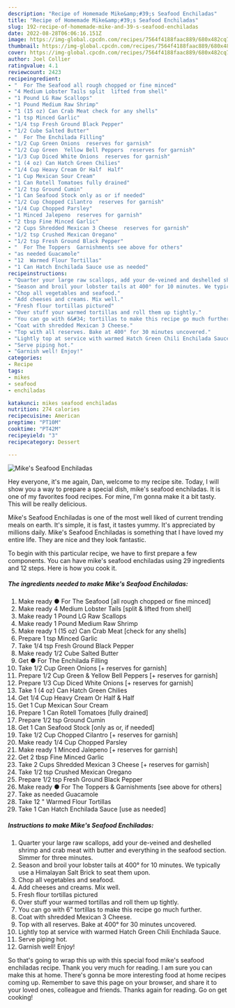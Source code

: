 ```yaml
---
description: "Recipe of Homemade Mike&amp;#39;s Seafood Enchiladas"
title: "Recipe of Homemade Mike&amp;#39;s Seafood Enchiladas"
slug: 192-recipe-of-homemade-mike-and-39-s-seafood-enchiladas
date: 2022-08-28T06:06:16.151Z
image: https://img-global.cpcdn.com/recipes/7564f4188faac889/680x482cq70/mikes-seafood-enchiladas-recipe-main-photo.jpg
thumbnail: https://img-global.cpcdn.com/recipes/7564f4188faac889/680x482cq70/mikes-seafood-enchiladas-recipe-main-photo.jpg
cover: https://img-global.cpcdn.com/recipes/7564f4188faac889/680x482cq70/mikes-seafood-enchiladas-recipe-main-photo.jpg
author: Joel Collier
ratingvalue: 4.1
reviewcount: 2423
recipeingredient:
- "  For The Seafood all rough chopped or fine minced"
- "4 Medium Lobster Tails split  lifted from shell"
- "1 Pound LG Raw Scallops"
- "1 Pound Medium Raw Shrimp"
- "1 (15 oz) Can Crab Meat check for any shells"
- "1 tsp Minced Garlic"
- "1/4 tsp Fresh Ground Black Pepper"
- "1/2 Cube Salted Butter"
- "  For The Enchilada Filling"
- "1/2 Cup Green Onions  reserves for garnish"
- "1/2 Cup Green  Yellow Bell Peppers  reserves for garnish"
- "1/3 Cup Diced White Onions  reserves for garnish"
- "1 (4 oz) Can Hatch Green Chilies"
- "1/4 Cup Heavy Cream Or Half  Half"
- "1 Cup Mexican Sour Cream"
- "1 Can Rotell Tomatoes fully drained"
- "1/2 tsp Ground Cumin"
- "1 Can Seafood Stock only as or if needed"
- "1/2 Cup Chopped Cilantro  reserves for garnish"
- "1/4 Cup Chopped Parsley"
- "1 Minced Jalepeno  reserves for garnish"
- "2 tbsp Fine Minced Garlic"
- "2 Cups Shredded Mexican 3 Cheese  reserves for garnish"
- "1/2 tsp Crushed Mexican Oregano"
- "1/2 tsp Fresh Ground Black Pepper"
- "  For The Toppers  Garnishments see above for others"
- "as needed Guacamole"
- "12  Warmed Flour Tortillas"
- "1 Can Hatch Enchilada Sauce use as needed"
recipeinstructions:
- "Quarter your large raw scallops, add your de-veined and deshelled shrimp and crab meat with butter and everything in the seafood section. Simmer for three minutes."
- "Season and broil your lobster tails at 400° for 10 minutes. We typically use a Himalayan Salt Brick to seat them upon."
- "Chop all vegetables and seafood."
- "Add cheeses and creams. Mix well."
- "Fresh flour tortillas pictured"
- "Over stuff your warmed tortillas and roll them up tightly."
- "You can go with 6&#34; tortillas to make this recipe go much further."
- "Coat with shredded Mexican 3 Cheese."
- "Top with all reserves. Bake at 400° for 30 minutes uncovered."
- "Lightly top at service with warmed Hatch Green Chili Enchilada Sauce."
- "Serve piping hot."
- "Garnish well! Enjoy!"
categories:
- Recipe
tags:
- mikes
- seafood
- enchiladas

katakunci: mikes seafood enchiladas 
nutrition: 274 calories
recipecuisine: American
preptime: "PT10M"
cooktime: "PT42M"
recipeyield: "3"
recipecategory: Dessert

---
```



![Mike&#39;s Seafood Enchiladas](https://img-global.cpcdn.com/recipes/7564f4188faac889/680x482cq70/mikes-seafood-enchiladas-recipe-main-photo.jpg)

Hey everyone, it's me again, Dan, welcome to my recipe site. Today, I will show you a way to prepare a special dish, mike&#39;s seafood enchiladas. It is one of my favorites food recipes. For mine, I'm gonna make it a bit tasty. This will be really delicious.

Mike&#39;s Seafood Enchiladas is one of the most well liked of current trending meals on earth. It's simple, it is fast, it tastes yummy. It's appreciated by millions daily. Mike&#39;s Seafood Enchiladas is something that I have loved my entire life. They are nice and they look fantastic.




To begin with this particular recipe, we have to first prepare a few components. You can have mike&#39;s seafood enchiladas using 29 ingredients and 12 steps. Here is how you cook it.

<!--inarticleads1-->

##### The ingredients needed to make Mike&#39;s Seafood Enchiladas:

1. Make ready  ● For The Seafood [all rough chopped or fine minced]
1. Make ready 4 Medium Lobster Tails [split &amp; lifted from shell]
1. Make ready 1 Pound LG Raw Scallops
1. Make ready 1 Pound Medium Raw Shrimp
1. Make ready 1 (15 oz) Can Crab Meat [check for any shells]
1. Prepare 1 tsp Minced Garlic
1. Take 1/4 tsp Fresh Ground Black Pepper
1. Make ready 1/2 Cube Salted Butter
1. Get  ● For The Enchilada Filling
1. Take 1/2 Cup Green Onions [+ reserves for garnish]
1. Prepare 1/2 Cup Green &amp; Yellow Bell Peppers [+ reserves for garnish]
1. Prepare 1/3 Cup Diced White Onions [+ reserves for garnish]
1. Take 1 (4 oz) Can Hatch Green Chilies
1. Get 1/4 Cup Heavy Cream Or Half &amp; Half
1. Get 1 Cup Mexican Sour Cream
1. Prepare 1 Can Rotell Tomatoes [fully drained]
1. Prepare 1/2 tsp Ground Cumin
1. Get 1 Can Seafood Stock [only as or, if needed]
1. Take 1/2 Cup Chopped Cilantro [+ reserves for garnish]
1. Make ready 1/4 Cup Chopped Parsley
1. Make ready 1 Minced Jalepeno [+ reserves for garnish]
1. Get 2 tbsp Fine Minced Garlic
1. Take 2 Cups Shredded Mexican 3 Cheese [+ reserves for garnish]
1. Take 1/2 tsp Crushed Mexican Oregano
1. Prepare 1/2 tsp Fresh Ground Black Pepper
1. Make ready  ● For The Toppers &amp; Garnishments [see above for others]
1. Take as needed Guacamole
1. Take 12 &#34; Warmed Flour Tortillas
1. Take 1 Can Hatch Enchilada Sauce [use as needed]




<!--inarticleads2-->

##### Instructions to make Mike&#39;s Seafood Enchiladas:

1. Quarter your large raw scallops, add your de-veined and deshelled shrimp and crab meat with butter and everything in the seafood section. Simmer for three minutes.
1. Season and broil your lobster tails at 400° for 10 minutes. We typically use a Himalayan Salt Brick to seat them upon.
1. Chop all vegetables and seafood.
1. Add cheeses and creams. Mix well.
1. Fresh flour tortillas pictured
1. Over stuff your warmed tortillas and roll them up tightly.
1. You can go with 6&#34; tortillas to make this recipe go much further.
1. Coat with shredded Mexican 3 Cheese.
1. Top with all reserves. Bake at 400° for 30 minutes uncovered.
1. Lightly top at service with warmed Hatch Green Chili Enchilada Sauce.
1. Serve piping hot.
1. Garnish well! Enjoy!




So that's going to wrap this up with this special food mike&#39;s seafood enchiladas recipe. Thank you very much for reading. I am sure you can make this at home. There's gonna be more interesting food at home recipes coming up. Remember to save this page on your browser, and share it to your loved ones, colleague and friends. Thanks again for reading. Go on get cooking!
